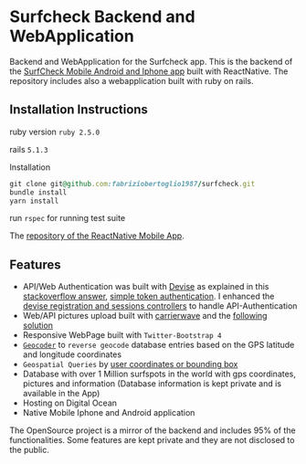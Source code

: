 # Surfcheck Backend and WebApplication
Backend and WebApplication for the Surfcheck app.
This is the backend of the [SurfCheck Mobile Android and Iphone app](https://github.com/fabriziobertoglio1987/surfnative) built with ReactNative.
The repository includes also a webapplication built with ruby on rails.

## Installation Instructions
ruby version `ruby 2.5.0`

rails `5.1.3`

Installation

```ruby
git clone git@github.com:fabriziobertoglio1987/surfcheck.git
bundle install
yarn install
```

run `rspec` for running test suite

The [repository of the ReactNative Mobile App](https://github.com/fabriziobertoglio1987/surfnative).

## Features
- API/Web Authentication was built with [Devise](https://github.com/plataformatec/devise) as explained in this [stackoverflow answer](https://stackoverflow.com/questions/55788412/rails-admin-not-authenticating-with-cancancan-or-devise/55940092#55940092), [simple token authentication](https://github.com/gonzalo-bulnes/simple_token_authentication). I enhanced the [devise registration and sessions controllers](https://github.com/fabriziobertoglio1987/surfcheck/tree/master/app/controllers/users) to handle API-Authentication
- Web/API pictures upload built with [carrierwave](https://github.com/carrierwaveuploader/carrierwave) and the [following solution](https://stackoverflow.com/questions/54202366/api-upload-multipartform-data)
- Responsive WebPage built with `Twitter-Bootstrap 4`
- [`Geocoder`][1] to `reverse geocode` database entries based on the GPS latitude and longitude coordinates
- `Geospatial Queries` by [user coordinates or bounding box][2]
- Database with over 1 Million surfspots in the world with gps coordinates, pictures and information (Database information is kept private and is available in the App)
- Hosting on Digital Ocean
- Native Mobile Iphone and Android application


The OpenSource project is a mirror of the backend and includes 95% of the functionalities. 
Some features are kept private and they are not disclosed to the public.


[1]: https://github.com/alexreisner/geocoder
[2]: https://github.com/alexreisner/geocoder#advanced-database-queries
